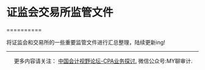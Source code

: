 ﻿# 证监会交易所监管文件
==========

  

将证监会和交易所的一些重要监管文件进行汇总整理，陆续更新ing!

* * *

     更多内容请关注： [中国会计视野论坛-CPA业务探讨.](https://bbs.esnai.com/thread-5354530-1-3.html) 微信公众号:MY聊审计.